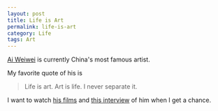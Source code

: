 ```yaml
---
layout: post
title: Life is Art
permalink: life-is-art
category: Life
tags: Art
---
```

[Ai Weiwei](https://en.wikipedia.org/wiki/Ai_Weiwei) is currently China's most famous artist.

My favorite quote of his is

> Life is art. Art is life. I never separate it.

I want to watch [his films](https://www.aiweiwei.com/) and [this interview](https://www.youtube.com/watch?v=XgNTWESZufY) of him when I get a chance.

